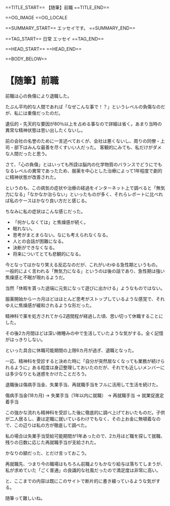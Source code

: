 ==TITLE_START==
【随筆】前職
==TITLE_END==

==OG_IMAGE 
==OG_LOCALE 

==SUMMARY_START==
エッセイです。
==SUMMARY_END==

==TAG_START==
日常 エッセイ
==TAG_END==

==HEAD_START==
==HEAD_END==

==BODY_BELOW==

# 【随筆】前職

前職は心の負傷により退職した。

たぶん平均的な人間であれば「なぜこんな事で！？」というレベルの負傷なのだが、私には重傷だったのだ。

遺伝的・先天的な要因が80％以上を占める事なので詳細は省く。あまり当時の異常な精神状態は思い出したくないし。

前の会社の名誉のために一言述べておくが、会社は悪くないし、周りの同僚・上司・部下はみんな最善を尽くすいい人だった。
客観的にみても、私だけがダメな人間だったと思う。

さて、「心の負傷」とはいっても所詮は脳内の化学物質のバランスでどうにでもなるレベルの異常であったため、服薬を中心とした治療によって1年程度で劇的に精神状態が改善された。

というのも、この病気の症状や治療の経過をインターネット上で調べると「無気力になる」「なかなか治らない」といったものが多く、それらレポートに比べれば私のケースはかなり良い方だと感じる。

ちなみに私の症状はこんな感じだった。

* 「何かしなくては」と焦燥感が続く。
* 眠れない。
* 思考がまとまらない。なにも考えられなくなる。
* 人との会話が困難になる。
* 決断ができなくなる。
* 将来についてとても悲観的になる。

今となってはかなり笑える反応なのだが、これがいわゆる急性期というもの。
一般的によく言われる「無気力になる」というのは後の話であり、急性期は強い焦燥感と不眠が現れるようだ。

当然「休暇を貰った途端に元気になって遊びに出かける」ようなものではない。

服薬開始から一カ月ほどはほとんど思考がストップしているような感覚で、それゆえに焦燥感が緩和されるような形だった。

精神科で薬を処方されてから2週間程が経過した頃、思い切って休職することにした。

その後2カ月間ほどは深い微睡みの中で生活していたような気がする。全く記憶がはっきりしない。

といった具合に休職可能期間の上限6カ月が過ぎ、退職となった。

一応、精神科を受診すると決めた時に「自分が突然居なくなっても業務が続けられるように」ある程度は身辺整理しておいたのだが、それでも近しいメンバーには多少なりとも迷惑をかけたことだろう。

退職後は傷病手当金、失業手当、再就職手当をフルに活用して生活を続けた。

傷病手当金(18カ月) -> 失業手当（1年以内に就職） -> 再就職手当 -> 就業促進定着手当

この強かな流れも精神科を受診した後に徹底的に調べ上げておいたものだ。子供が二人居るし、妻は定職に就いているわけでもなく、その上お金に無頓着なので、この辺りは私の方が徹底して調べた。

私の場合は失業手当受給可能期間が1年あったので、2カ月ほど職を探して就職、残りの日数に応じた再就職手当が支給された。

かなりの額だった、とだけ言っておこう。

再就職先、つまり今の職場はもちろん前職よりもかなり給与は落ちてしまうが、私が求めていた「ごく普通」の良識的な社風だったので満足度は非常に高い。

と、ここまでの内容は既にこのサイトで断片的に書き綴っているような気がする。

随筆って難しいね。
